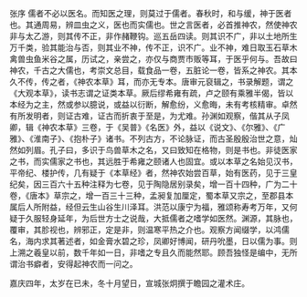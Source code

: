 张序
儒者不必以医名。而知医之理，则莫过于儒者。春秋时，和与缓，神于医者也。其通周易，辨皿虫之义，医也而实儒也。世之言医者，必首推神农，然使神农非与太乙游，则其传不正，非作赭鞭钩。巡五岳四读。则其识不广，非以土地所生万千类，验其能治与否，则其业不神，传不正，识不广。业不神，难日取玉石草木禽兽虫鱼米谷之属，历试之，亲尝之，亦仅与商贾市贩等耳，于医乎何与。吾故曰神农，千古之大儒也，考崇文总目，载食品一卷，五脏论一卷，皆系之神农。其本久不传，传之者，《神农本草》耳，而亦无专本。唐审元裒辑之，书录解题，谓之《大观本草》，读书志谓之证类本草。厥后缪希雍有疏，卢之颐有乘雅半偈，皆以本经为之主，然或参以臆说，或益以衍断，解愈纷，义愈晦，未有考核精审。卓然有所发明者，则证古难，证古而折衷于至是，为尤难。孙渊如观察，偕其从子凤卿，辑《神农本草》三卷，于《吴普》《名医》外，益以《说文》、《尔雅》、《广雅》、《淮南子》、《抱朴子》诸书。不列古方，不论脉证，而古圣殷殷治世之意，灿然如列眉。孔子曰，多识于鸟兽草木之名，又曰致知在格物，则是书也。非徒医家之书，而实儒家之书也，其远胜于希雍之颐诸人也固宜。或以本草之名始见汉书，平帝纪、楼护传，几有疑于《本草经》者，然神农始尝百草，始有医药，见于三皇纪矣，因三百六十五种注释为七卷，见于陶隐居别录矣，增一百十四种，广为二十卷，《唐本》草宗之，增一百三十三种，孟昶复加厘定，蜀本草又宗之，至郡县本属后人所附益，经但云生山谷生川泽耳。洪范以康宁为福，雅颂称寿考万年，又何疑于久服轻身延年，为后世方士之说哉，大抵儒者之嗜学如医然。渊源，其脉也，覆审，其胗视也，辨邪正，定是非，则温寒平热之介也。观察方闻缀学，以鸿儒名，海内求其著述者，如金膏水碧之珍，凤卿好博闻，研丹吮墨，日以儒为事。则上溯之羲皇以前，数千年如一日，非嗜之专且久而能然耶。顾吾独怪是编中，无所谓治书癖者，安得起神农而一问之。

嘉庆四年，太岁在已未，冬十月望日，宣城张炯撰于瞻园之灌术庄。